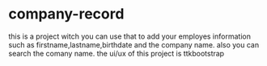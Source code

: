 # company-record
this is a project witch you can use that to add your employes information such as firstname,lastname,birthdate and the company name. also you can search the comany name. the ui/ux of this project is ttkbootstrap
